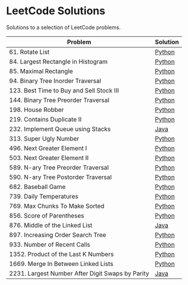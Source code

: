 # LeetCode Solutions
Solutions to a selection of LeetCode problems.

| Problem | Solution |
| --- | --- |
| 61. Rotate List | [Python](./problems/61.%20Rotate%20List/solution.py) |
| 84. Largest Rectangle in Histogram | [Python](./problems/84.%20Largest%20Rectangle%20in%20Histogram/solution.py) |
| 85. Maximal Rectangle | [Python](./problems/85.%20Maximal%20Rectangle/solution.py) |
| 94. Binary Tree Inorder Traversal | [Python](./problems/94.%20Binary%20Tree%20Inorder%20Traversal/solution.py) |
| 123. Best Time to Buy and Sell Stock III | [Python](./problems/123.%20Best%20Time%20to%20Buy%20and%20Sell%20Stock%20III/solution.py) |
| 144. Binary Tree Preorder Traversal | [Python](./problems/144.%20Binary%20Tree%20Preorder%20Traversal/solution.py) |
| 198. House Robber | [Python](./problems/198.%20House%20Robber/solution.py) |
| 219. Contains Duplicate II | [Python](./problems/219.%20Contains%20Duplicate%20II/solution.py) |
| 232. Implement Queue using Stacks | [Java](./problems/232.%20Implement%20Queue%20using%20Stacks/MyQueue.java) |
| 313. Super Ugly Number | [Python](./problems/313.%20Super%20Ugly%20Number/solution.py) |
| 496. Next Greater Element I | [Python](./problems/496.%20Next%20Greater%20Element%20I/solution.py) |
| 503. Next Greater Element II | [Python](./problems/503.%20Next%20Greater%20Element%20II/solution.py) |
| 589. N-ary Tree Preorder Traversal | [Python](./problems/589.%20N-ary%20Tree%20Preorder%20Traversal/solution.py) |
| 590. N-ary Tree Postorder Traversal | [Python](./problems/590.%20N-ary%20Tree%20Postorder%20Traversal/solution.py) |
| 682. Baseball Game | [Python](./problems/682.%20Baseball%20Game/solution.py) |
| 739. Daily Temperatures | [Python](./problems/739.%20Daily%20Temperatures/solution.py) |
| 769. Max Chunks To Make Sorted | [Python](./problems/769.%20Max%20Chunks%20To%20Make%20Sorted/solution.py) |
| 856. Score of Parentheses | [Python](./problems/856.%20Score%20of%20Parentheses/solution.py) |
| 876. Middle of the Linked List | [Java](./problems/876.%20Middle%20of%20the%20Linked%20List/Solution.java) |
| 897. Increasing Order Search Tree | [Python](./problems/897.%20Increasing%20Order%20Search%20Tree/solution.py) |
| 933. Number of Recent Calls | [Python](./problems/933.%20Number%20of%20Recent%20Calls/recentCounter.py) |
| 1352. Product of the Last K Numbers | [Python](./problems/1352.%20Product%20of%20the%20Last%20K%20Numbers/productOfNumbers.py) |
| 1669. Merge In Between Linked Lists | [Python](./problems/1669.%20Merge%20In%20Between%20Linked%20Lists/solution.py) |
| 2231. Largest Number After Digit Swaps by Parity | [Java](./problems/2231.%20Largest%20Number%20After%20Digit%20Swaps%20by%20Parity/Solution.java) |